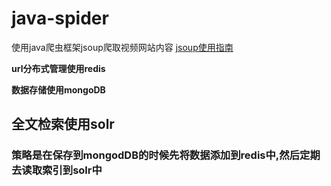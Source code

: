 # java-spider
使用java爬虫框架jsoup爬取视频网站内容
[jsoup使用指南](http://www.open-open.com/jsoup/)

**url分布式管理使用redis**

**数据存储使用mongoDB**

## 全文检索使用solr
### 策略是在保存到mongodDB的时候先将数据添加到redis中,然后定期去读取索引到solr中
